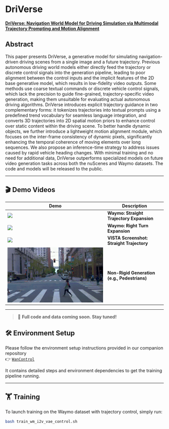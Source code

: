 # DriVerse
[**DriVerse: Navigation World Model for Driving Simulation via Multimodal Trajectory Prompting and Motion Alignment**](https://arxiv.org/pdf/2504.18576)


## Abstract
This paper presents DriVerse, a generative model for simulating navigation-driven driving scenes from a single image and a future trajectory. Previous autonomous driving world models either directly feed the trajectory or discrete control signals into the generation pipeline, leading to poor alignment between the control inputs and the implicit features of the 2D base generative model, which results in low-fidelity video outputs. Some methods use coarse textual commands or discrete vehicle control signals, which lack the precision to guide fine-grained, trajectory-specific video generation, making them unsuitable for evaluating actual autonomous driving algorithms. DriVerse introduces explicit trajectory guidance in two complementary forms: it tokenizes trajectories into textual prompts using a predefined trend vocabulary for seamless language integration, and converts 3D trajectories into 2D spatial motion priors to enhance control over static content within the driving scene. To better handle dynamic objects, we further introduce a lightweight motion alignment module, which focuses on the inter-frame consistency of dynamic pixels, significantly enhancing the temporal coherence of moving elements over long sequences.
We also propose an inference-time strategy to address issues caused by rapid vehicle heading changes.
With minimal training and no need for additional data, DriVerse outperforms specialized models on future video generation tasks across both the nuScenes and Waymo datasets. The code and models will be released to the public.

---

## 🎬 Demo Videos

| Demo | Description |
|------|-------------|
| ![](assets/demo_straight_waymo.gif) | **Waymo: Straight Trajectory Expansion**  |
| ![](assets/demo_turn_right_waymo.gif) | **Waymo: Right Turn Expansion**  |
| ![](assets/vista_trajectory_screenshot.gif) | **VISTA Screenshot: Straight Trajectory**  |
| ![](assets/non_rigid_generation.gif) | **Non-Rigid Generation (e.g., Pedestrians)** |

---

> 🚧 **Full code and data coming soon. Stay tuned!**


## 🛠️ Environment Setup

Please follow the environment setup instructions provided in our companion repository  
👉 [`WanControl`](https://github.com/shalfun/WanControl)

It contains detailed steps and environment dependencies to get the training pipeline running.

---

## 🏋️ Training

To launch training on the Waymo dataset with trajectory control, simply run:

```bash
bash train_wm_i2v_vae_control.sh
